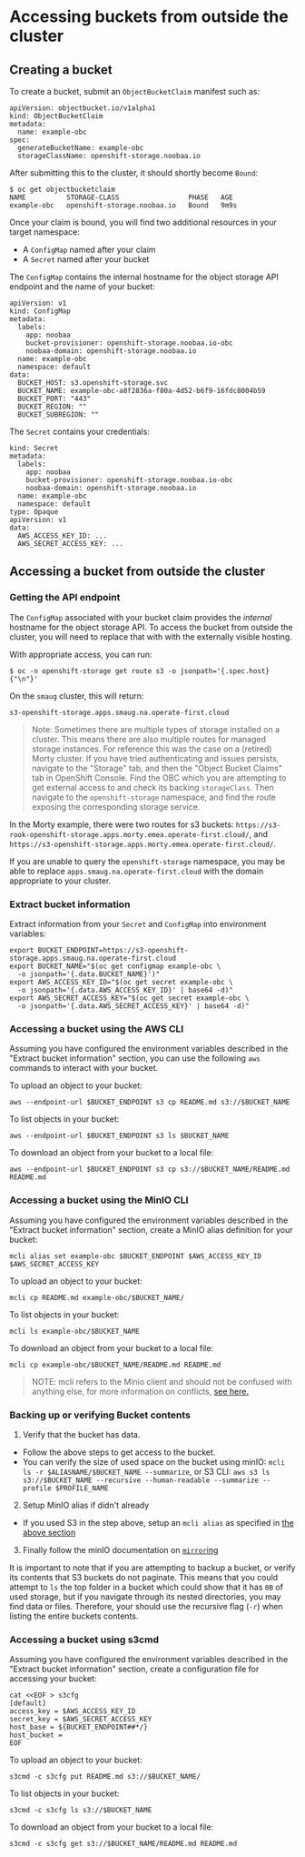 # Accessing buckets from outside the cluster

## Creating a bucket

To create a bucket, submit an `ObjectBucketClaim` manifest such as:

```
apiVersion: objectbucket.io/v1alpha1
kind: ObjectBucketClaim
metadata:
  name: example-obc
spec:
  generateBucketName: example-obc
  storageClassName: openshift-storage.noobaa.io
```

After submitting this to the cluster, it should shortly become
`Bound`:

```
$ oc get objectbucketclaim
NAME          STORAGE-CLASS                 PHASE   AGE
example-obc   openshift-storage.noobaa.io   Bound   9m9s
```

Once your claim is bound, you will find two additional resources in
your target namespace:

- A `ConfigMap` named after your claim
- A `Secret` named after your bucket

The `ConfigMap` contains the internal hostname for the object storage
API endpoint and the name of your bucket:

```
apiVersion: v1
kind: ConfigMap
metadata:
  labels:
    app: noobaa
    bucket-provisioner: openshift-storage.noobaa.io-obc
    noobaa-domain: openshift-storage.noobaa.io
  name: example-obc
  namespace: default
data:
  BUCKET_HOST: s3.openshift-storage.svc
  BUCKET_NAME: example-obc-a8f2836a-f80a-4d52-b6f9-16fdc8004b59
  BUCKET_PORT: "443"
  BUCKET_REGION: ""
  BUCKET_SUBREGION: ""
```

The `Secret` contains your credentials:

```
kind: Secret
metadata:
  labels:
    app: noobaa
    bucket-provisioner: openshift-storage.noobaa.io-obc
    noobaa-domain: openshift-storage.noobaa.io
  name: example-obc
  namespace: default
type: Opaque
apiVersion: v1
data:
  AWS_ACCESS_KEY_ID: ...
  AWS_SECRET_ACCESS_KEY: ...
```

## Accessing a bucket from outside the cluster

### Getting the API endpoint

The `ConfigMap` associated with your bucket claim provides the
*internal* hostname for the object storage API. To access the bucket
from outside the cluster, you will need to replace that with with the
externally visible hosting.

With appropriate access, you can run:

```
$ oc -n openshift-storage get route s3 -o jsonpath='{.spec.host}{"\n"}'
```

On the `smaug` cluster, this will return:

```
s3-openshift-storage.apps.smaug.na.operate-first.cloud
```

> Note: Sometimes there are multiple types of storage installed on a cluster. This means there are also multiple routes for managed storage instances. For reference this was the case on a (retired) Morty cluster. If you have tried authenticating and issues persists, navigate to the "Storage" tab, and then the "Object Bucket Claims" tab in OpenShift Console. Find the OBC which you are attempting to get external access to and check its backing `storageClass`. Then navigate to the `openshift-storage` namespace, and find the route exposing the corresponding storage service.

In the Morty example, there were two routes for s3 buckets: `https://s3-rook-openshift-storage.apps.morty.emea.operate-first.cloud/`, and `https://s3-openshift-storage.apps.morty.emea.operate-first.cloud/`.


If you are unable to query the `openshift-storage` namespace, you may
be able to replace `apps.smaug.na.operate-first.cloud` with the
domain appropriate to your cluster.

### Extract bucket information

Extract information from your `Secret` and `ConfigMap` into
environment variables:

```
export BUCKET_ENDPOINT=https://s3-openshift-storage.apps.smaug.na.operate-first.cloud
export BUCKET_NAME="$(oc get configmap example-obc \
  -o jsonpath='{.data.BUCKET_NAME}')"
export AWS_ACCESS_KEY_ID="$(oc get secret example-obc \
  -o jsonpath='{.data.AWS_ACCESS_KEY_ID}' | base64 -d)"
export AWS_SECRET_ACCESS_KEY="$(oc get secret example-obc \
  -o jsonpath='{.data.AWS_SECRET_ACCESS_KEY}' | base64 -d)"
```

### Accessing a bucket using the AWS CLI

Assuming you have configured the environment variables described in
the "Extract bucket information" section, you can use the following
`aws` commands to interact with your bucket.

To upload an object to your bucket:

```
aws --endpoint-url $BUCKET_ENDPOINT s3 cp README.md s3://$BUCKET_NAME
```

To list objects in your bucket:

```
aws --endpoint-url $BUCKET_ENDPOINT s3 ls $BUCKET_NAME
```

To download an object from your bucket to a local file:

```
aws --endpoint-url $BUCKET_ENDPOINT s3 cp s3://$BUCKET_NAME/README.md README.md
```

### Accessing a bucket using the MinIO CLI

Assuming you have configured the environment variables described in
the "Extract bucket information" section, create a MinIO alias
definition for your bucket:

```
mcli alias set example-obc $BUCKET_ENDPOINT $AWS_ACCESS_KEY_ID $AWS_SECRET_ACCESS_KEY
```

To upload an object to your bucket:

```
mcli cp README.md example-obc/$BUCKET_NAME/
```

To list objects in your bucket:

```
mcli ls example-obc/$BUCKET_NAME
```

To download an object from your bucket to a local file:

```
mcli cp example-obc/$BUCKET_NAME/README.md README.md
```

> NOTE: mcli refers to the Minio client and should not be confused with anything else, for more information on conflicts, [see here.](https://github.com/minio/mc/blob/master/CONFLICT.md)

### Backing up or verifying Bucket contents

1. Verify that the bucket has data.
  - Follow the above steps to get access to the bucket.
  - You can verify the size of used space on the bucket using minIO: `mcli ls -r $ALIASNAME/$BUCKET_NAME --summarize`, or S3 CLI: `aws s3 ls s3://$BUCKET_NAME --recursive --human-readable --summarize --profile $PROFILE_NAME`
2. Setup MinIO alias if didn't already
  - If you used S3 in the step above, setup an `mcli alias` as specified in [the above section](./buckets-external-access.md#Accessing-a-bucket-using-the-MinIO-CLI)
3. Finally follow the minIO documentation on [`mirror`ing](https://docs.min.io/minio/baremetal/reference/minio-mcli/mcli-mirror.html)

It is important to note that if you are attempting to backup a bucket,
or verify its contents that S3 buckets do not paginate.
This means that you could attempt to `ls` the top folder in a bucket
which could show that it has `0B` of used storage,
but if you navigate through its nested directories, you may find data or files.
Therefore, your should use the recursive flag (`-r`) when listing the entire buckets contents.


### Accessing a bucket using s3cmd

Assuming you have configured the environment variables described in
the "Extract bucket information" section, create a configuration file
for accessing your bucket:

```
cat <<EOF > s3cfg
[default]
access_key = $AWS_ACCESS_KEY_ID
secret_key = $AWS_SECRET_ACCESS_KEY
host_base = ${BUCKET_ENDPOINT##*/}
host_bucket =
EOF
```

To upload an object to your bucket:

```
s3cmd -c s3cfg put README.md s3://$BUCKET_NAME/
```

To list objects in your bucket:

```
s3cmd -c s3cfg ls s3://$BUCKET_NAME
```

To download an object from your bucket to a local file:

```
s3cmd -c s3cfg get s3://$BUCKET_NAME/README.md README.md
```
